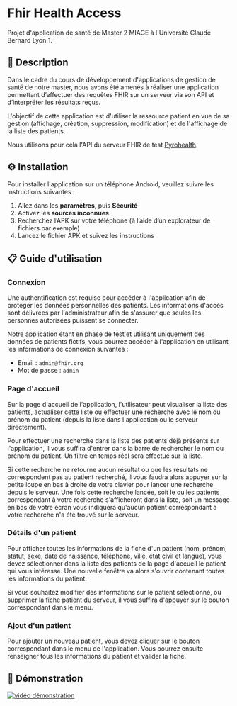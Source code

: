 # Fhir Health Access
Projet d'application de santé de Master 2 MIAGE à l'Université Claude Bernard Lyon 1.

## 📄 Description
Dans le cadre du cours de développement d'applications de gestion de santé de notre master, nous avons été amenés à réaliser une application permettant d’effectuer des requêtes FHIR sur un serveur via son API et d’interpréter les résultats reçus.

L'objectif de cette application est d'utiliser la ressource patient en vue de sa gestion (affichage, création, suppression, modification) et de l'affichage de la liste des patients.

Nous utilisons pour cela l'API du serveur FHIR de test [Pyrohealth](https://stu3.test.pyrohealth.net/fhir/).

## ⚙ Installation
Pour installer l'application sur un téléphone Android, veuillez suivre les instructions suivantes :
1. Allez dans les **paramètres**, puis **Sécurité**
2. Activez les **sources inconnues**
3. Recherchez l’APK sur votre téléphone (à l’aide d’un explorateur de fichiers par exemple)
4. Lancez le fichier APK et suivez les instructions

## 📋 Guide d'utilisation

### Connexion
Une authentification est requise pour accéder à l'application afin de protéger les données personnelles des patients. Les informations d'accès sont délivrées par l'administrateur afin de s'assurer que seules les personnes autorisées puissent se connecter.

Notre application étant en phase de test et utilisant uniquement des données de patients fictifs, vous pourrez accéder à l'application en utilisant les informations de connexion suivantes :

* Email : `admin@fhir.org`
* Mot de passe : `admin`

### Page d'accueil
Sur la page d'accueil de l'application, l'utilisateur peut visualiser la liste des patients, actualiser cette liste ou effectuer une recherche avec le nom ou prénom du patient (depuis la liste dans l'application ou le serveur directement).

Pour effectuer une recherche dans la liste des patients déjà présents sur l'application, il vous suffira d'entrer dans la barre de rechercher le nom ou prénom du patient. Un filtre en temps réel sera effectué sur la liste.

Si cette recherche ne retourne aucun résultat ou que les résultats ne correspondent pas au patient recherché, il vous faudra alors appuyer sur la petite loupe en bas à droite de votre clavier pour lancer une recherche depuis le serveur. 
Une fois cette recherche lancée, soit le ou les patients correspondant à votre recherche s'afficheront dans la liste, soit un message en bas de votre écran vous indiquera qu'aucun patient correspondant à votre recherche n'a été trouvé sur le serveur.

### Détails d'un patient
Pour afficher toutes les informations de la fiche d'un patient (nom, prénom, statut, sexe, date de naissance, téléphone, ville, état civil et langue), vous devez sélectionner dans la liste des patients de la page d'accueil le patient qui vous intéresse.
Une nouvelle fenêtre va alors s'ouvrir contenant toutes les informations du patient. 

Si vous souhaitez modifier des informations sur le patient sélectionné, ou supprimer la fiche patient du serveur, il vous suffira d'appuyer sur le bouton correspondant dans le menu.

### Ajout d'un patient
Pour ajouter un nouveau patient, vous devez cliquer sur le bouton correspondant dans le menu de l'application. Vous pourrez ensuite renseigner tous les informations du patient et valider la fiche.

## 🎥 Démonstration
[![vidéo démonstration](https://i.ibb.co/X5cQKwj/vid.jpg)](https://youtu.be/P2mCOxJprFM)
